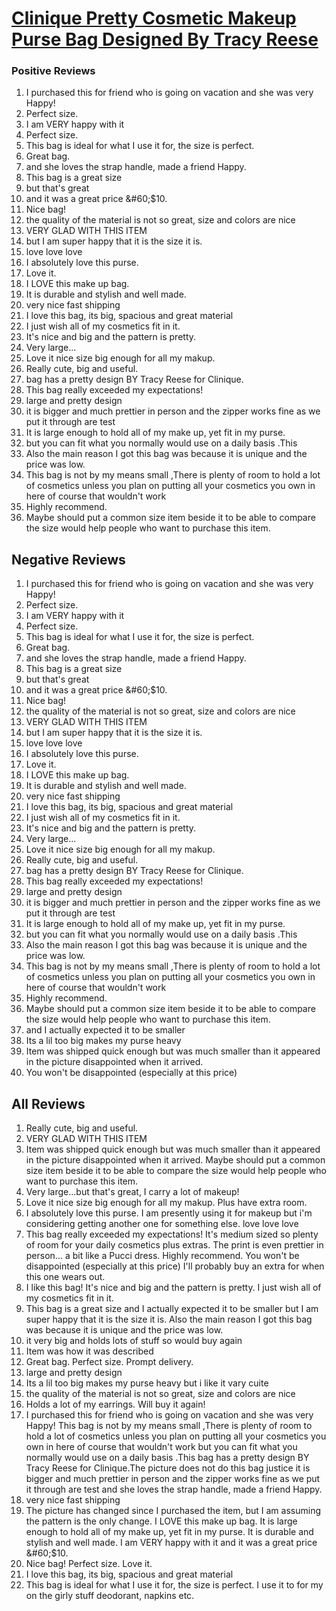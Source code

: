 # [Clinique Pretty Cosmetic Makeup Purse Bag Designed By Tracy Reese](https://products.checkmycream.com/products/Clinique-Pretty-Cosmetic-Makeup-Purse-Bag-Designed-By-Tracy-Reese.html)

### Positive Reviews

<ol>
      <li>I purchased this for friend who is going on vacation and she was very Happy!</li>
      <li>Perfect size.</li>
      <li>I am VERY happy with it</li>
      <li>Perfect size.</li>
      <li>This bag is ideal for what I use it for, the size is perfect.</li>
      <li>Great bag.</li>
      <li>and she loves the strap handle, made a friend Happy.</li>
      <li>This bag is a great size</li>
      <li>but that&#x27;s great</li>
      <li>and it was a great price &amp;#60;$10.</li>
      <li>Nice bag!</li>
      <li>the quality of the material is not so great, size and colors are nice</li>
      <li>VERY GLAD WITH THIS ITEM</li>
      <li>but I am super happy that it is the size it is.</li>
      <li>love love love</li>
      <li>I absolutely love this purse.</li>
      <li>Love it.</li>
      <li>I LOVE this make up bag.  </li>
      <li>It is durable and stylish and well made.  </li>
      <li>very nice fast shipping</li>
      <li>I love this bag, its big, spacious and great material</li>
      <li>I just wish all of my cosmetics fit in it.</li>
      <li>It&#x27;s nice and big and the pattern is pretty.</li>
      <li>Very large...</li>
      <li>Love it nice size big enough for all my makup.</li>
      <li>Really cute, big and useful.</li>
      <li>bag has a pretty design BY Tracy Reese for Clinique.</li>
      <li>This bag really exceeded my expectations!</li>
      <li>large and pretty design</li>
      <li>it is bigger and much prettier in person and the zipper works fine as we put it through are test</li>
      <li>It is large enough to hold all of my make up, yet fit in my purse.</li>
      <li>but you can fit what you normally would use on a daily basis .This</li>
      <li>Also the main reason I got this bag was because it is unique and the price was low.</li>
      <li>This bag is not by my means small ,There is plenty of room to hold a lot of cosmetics unless you plan on putting all your cosmetics you own in here of course that wouldn&#x27;t work</li>
      <li>Highly recommend.</li>
      <li>Maybe should put a common size item beside it to be able to compare the size would help people who want to purchase this item.</li>
</ol>


<h2>Negative Reviews</h2>
<ol>
<li> I purchased this for friend who is going on vacation and she was very Happy!</li>
<li> Perfect size.</li>
<li> I am VERY happy with it</li>
<li> Perfect size.</li>
<li> This bag is ideal for what I use it for, the size is perfect.</li>
<li> Great bag.</li>
<li> and she loves the strap handle, made a friend Happy.</li>
<li> This bag is a great size</li>
<li> but that&#x27;s great</li>
<li> and it was a great price &amp;#60;$10.</li>
<li> Nice bag!</li>
<li> the quality of the material is not so great, size and colors are nice</li>
<li> VERY GLAD WITH THIS ITEM</li>
<li> but I am super happy that it is the size it is.</li>
<li> love love love</li>
<li> I absolutely love this purse.</li>
<li> Love it.</li>
<li> I LOVE this make up bag.  </li>
<li> It is durable and stylish and well made.  </li>
<li> very nice fast shipping</li>
<li> I love this bag, its big, spacious and great material</li>
<li> I just wish all of my cosmetics fit in it.</li>
<li> It&#x27;s nice and big and the pattern is pretty.</li>
<li> Very large...</li>
<li> Love it nice size big enough for all my makup.</li>
<li> Really cute, big and useful.</li>
<li> bag has a pretty design BY Tracy Reese for Clinique.</li>
<li> This bag really exceeded my expectations!</li>
<li> large and pretty design</li>
<li> it is bigger and much prettier in person and the zipper works fine as we put it through are test</li>
<li> It is large enough to hold all of my make up, yet fit in my purse.</li>
<li> but you can fit what you normally would use on a daily basis .This</li>
<li> Also the main reason I got this bag was because it is unique and the price was low.</li>
<li> This bag is not by my means small ,There is plenty of room to hold a lot of cosmetics unless you plan on putting all your cosmetics you own in here of course that wouldn&#x27;t work</li>
<li> Highly recommend.</li>
<li> Maybe should put a common size item beside it to be able to compare the size would help people who want to purchase this item.</li>
<li> and I actually expected it to be smaller</li>
<li> Its a lil too big makes my purse heavy</li>
<li> Item was shipped quick enough but was much smaller than it appeared in the picture disappointed when it arrived.</li>
<li> You won&#x27;t be disappointed (especially at this price)</li>
</ol>

<h2>All Reviews</h2>

<ol>
    <li> Really cute, big and useful.</li>
    <li> VERY GLAD WITH THIS ITEM</li>
    <li> Item was shipped quick enough but was much smaller than it appeared in the picture disappointed when it arrived. Maybe should put a common size item beside it to be able to compare the size would help people who want to purchase this item.</li>
    <li> Very large...but that&#x27;s great, I carry a lot of makeup!</li>
    <li> Love it nice size big enough for all my makup. Plus have extra room.</li>
    <li> I absolutely love this purse. I am presently using it for makeup but i&#x27;m considering getting another one for something else. love love love</li>
    <li> This bag really exceeded my expectations! It&#x27;s medium sized so plenty of room for your daily cosmetics plus extras. The print is even prettier in person... a bit like a Pucci dress. Highly recommend. You won&#x27;t be disappointed (especially at this price) I&#x27;ll probably buy an extra for when this one wears out.</li>
    <li> I like this bag! It&#x27;s nice and big and the pattern is pretty. I just wish all of my cosmetics fit in it.</li>
    <li> This bag is a great size and I actually expected it to be smaller but I am super happy that it is the size it is. Also the main reason I got this bag was because it is unique and the price was low.</li>
    <li> it very big and holds lots of stuff so would buy again</li>
    <li> Item was how it was described</li>
    <li> Great bag. Perfect size. Prompt delivery.</li>
    <li> large and pretty design</li>
    <li> Its a lil too big makes my purse heavy but i like it vary cuite</li>
    <li> the quality of the material is not so great, size and colors are nice</li>
    <li> Holds a lot of my earrings. Will buy it again!</li>
    <li> I purchased this for friend who is going on vacation and she was very Happy! This bag is not by my means small ,There is plenty of room to hold a lot of cosmetics unless you plan on putting all your cosmetics you own in here of course that wouldn&#x27;t work but you can fit what you normally would use on a daily basis .This bag has a pretty design BY Tracy Reese for Clinique.The picture does not do this bag justice it is bigger and much prettier in person and the zipper works fine as we put it through are test and she loves the strap handle, made a friend Happy.</li>
    <li> very nice fast shipping</li>
    <li> The picture has changed since I purchased the item, but I am assuming the pattern is the only change. I LOVE this make up bag.  It is large enough to hold all of my make up, yet fit in my purse. It is durable and stylish and well made.  I am VERY happy with it and it was a great price &amp;#60;$10.</li>
    <li> Nice bag! Perfect size. Love it.</li>
    <li> I love this bag, its big, spacious and great material</li>
    <li> This bag is ideal for what I use it for, the size is perfect. I use it to for my on the  girly stuff deodorant, napkins etc.</li>
</ol>




